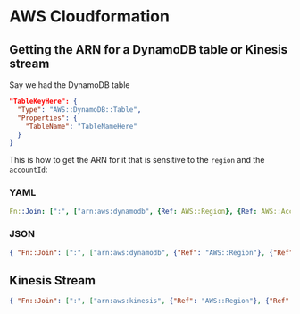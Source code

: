 
# AWS Cloudformation

## Getting the ARN for a DynamoDB table or Kinesis stream

Say we had the DynamoDB table

```json
"TableKeyHere": {
  "Type": "AWS::DynamoDB::Table",
  "Properties": {
    "TableName": "TableNameHere"
  }
}

```
 
This is how to get the ARN for it that is sensitive to the `region` and the `accountId`:

### YAML
 
```yaml
Fn::Join: [":", ["arn:aws:dynamodb", {Ref: AWS::Region}, {Ref: AWS::AccountId}, ":table/", {Ref: TableKeyHere}]] 
```

### JSON

```json
{ "Fn::Join": [":", ["arn:aws:dynamodb", {"Ref": "AWS::Region"}, {"Ref": "AWS::AccountId"}, ":table/", {"Ref": "TableKeyHere"}]]}
```

## Kinesis Stream

```json
{ "Fn::Join": [":", ["arn:aws:kinesis", {"Ref": "AWS::Region"}, {"Ref": "AWS::AccountId"}, ":stream/", {"Ref": "StreamNameHere"}]]}
```


